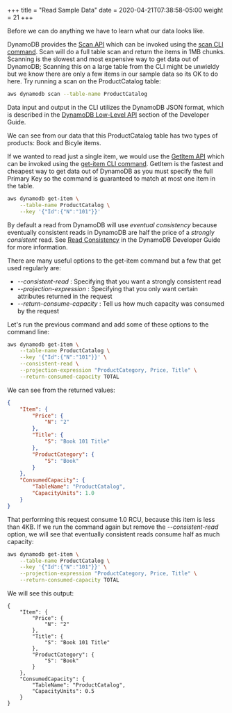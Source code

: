 +++
title = "Read Sample Data"
date = 2020-04-21T07:38:58-05:00
weight = 21
+++

Before we can do anything we have to learn what our data looks like.

DynamoDB provides the [Scan API](https://docs.aws.amazon.com/amazondynamodb/latest/APIReference/API_Scan.html) which can be invoked using the [scan CLI command](https://docs.aws.amazon.com/cli/latest/reference/dynamodb/scan.html). Scan will do a full table scan and return the items in 1MB chunks.  Scanning is the slowest and most expensive way to get data out of DynamoDB; Scanning this on a large table from the CLI might be unwieldy but we know there are only a few items in our sample data so its OK to do here.  Try running a scan on the ProductCatalog table:

```bash
aws dynamodb scan --table-name ProductCatalog
```

Data input and output in the CLI utilizes the DynamoDB JSON format, which is described in the [DynamoDB Low-Level API](https://docs.aws.amazon.com/amazondynamodb/latest/developerguide/Programming.LowLevelAPI.html) section of the Developer Guide.

We can see from our data that this ProductCatalog table has two types of products: Book and Bicyle items.

If we wanted to read just a single item, we would use the [GetItem API](https://docs.aws.amazon.com/amazondynamodb/latest/APIReference/API_GetItem.html) which can be invoked using the [get-item CLI command](https://docs.aws.amazon.com/cli/latest/reference/dynamodb/get-item.html). GetItem is the fastest and cheapest way to get data out of DynamoDB as you must specify the full Primary Key so the command is guaranteed to match at most one item in the table.

```bash
aws dynamodb get-item \
    --table-name ProductCatalog \
    --key '{"Id":{"N":"101"}}'
```

By default a read from DynamoDB will use *eventual consistency* because eventually consistent reads in DynamoDB are half the price of a *strongly consistent* read.  See [Read Consistency](https://docs.aws.amazon.com/amazondynamodb/latest/developerguide/HowItWorks.ReadConsistency.html) in the DynamoDB Developer Guide for more information.

There are many useful options to the get-item command but a few that get used regularly are:

* *\-\-consistent-read* : Specifying that you want a strongly consistent read
* *\-\-projection-expression* : Specifying that you only want certain attributes returned in the request
* *\-\-return-consume-capacity* : Tell us how much capacity was consumed by the request

Let's run the previous command and add some of these options to the command line:

```bash
aws dynamodb get-item \
    --table-name ProductCatalog \
    --key '{"Id":{"N":"101"}}' \
    --consistent-read \
    --projection-expression "ProductCategory, Price, Title" \
    --return-consumed-capacity TOTAL
```

We can see from the returned values:

```json
{
    "Item": {
        "Price": {
            "N": "2"
        },
        "Title": {
            "S": "Book 101 Title"
        },
        "ProductCategory": {
            "S": "Book"
        }
    },
    "ConsumedCapacity": {
        "TableName": "ProductCatalog",
        "CapacityUnits": 1.0
    }
}
```

That performing this request consume 1.0 RCU, because this item is less than 4KB.  If we run the command again but remove the *\-\-consistent-read* option, we will see that eventually consistent reads consume half as much capacity:

```bash
aws dynamodb get-item \
    --table-name ProductCatalog \
    --key '{"Id":{"N":"101"}}' \
    --projection-expression "ProductCategory, Price, Title" \
    --return-consumed-capacity TOTAL
```

We will see this output:

```
{
    "Item": {
        "Price": {
            "N": "2"
        },
        "Title": {
            "S": "Book 101 Title"
        },
        "ProductCategory": {
            "S": "Book"
        }
    },
    "ConsumedCapacity": {
        "TableName": "ProductCatalog",
        "CapacityUnits": 0.5
    }
}
```
